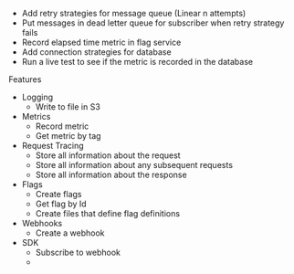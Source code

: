 -   Add retry strategies for message queue (Linear n attempts)
-   Put messages in dead letter queue for subscriber when retry strategy fails
-   Record elapsed time metric in flag service
-   Add connection strategies for database
-   Run a live test to see if the metric is recorded in the database

Features

-   Logging
    -   Write to file in S3
-   Metrics
    -   Record metric
    -   Get metric by tag
-   Request Tracing
    -   Store all information about the request
    -   Store all information about any subsequent requests
    -   Store all information about the response
-   Flags
    -   Create flags
    -   Get flag by Id
    -   Create files that define flag definitions
-   Webhooks
    -   Create a webhook
-   SDK
    -   Subscribe to webhook
    -
